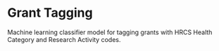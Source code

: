 # Grant Tagging
Machine learning classifier model for tagging grants with HRCS Health Category and Research Activity codes.
